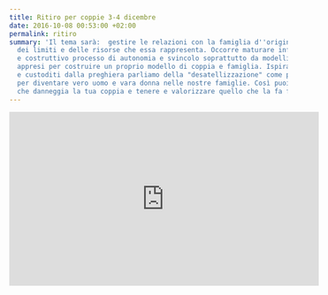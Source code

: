 ```yaml
---
title: Ritiro per coppie 3-4 dicembre
date: 2016-10-08 00:53:00 +02:00
permalink: ritiro
summary: 'Il tema sarà:  gestire le relazioni con la famiglia d''origine. Consapevoli
  dei limiti e delle risorse che essa rappresenta. Occorre maturare infatti un sano
  e costruttivo processo di autonomia e svincolo soprattutto da modelli disfunzionali
  appresi per costruire un proprio modello di coppia e famiglia. Ispirati dalla Parola
  e custoditi dalla preghiera parliamo della "desatellizzazione" come processo indispensabili
  per diventare vero uomo e vara donna nelle nostre famiglie. Così puoi cambiare quello
  che danneggia la tua coppia e tenere e valorizzare quello che la fa fiorire! '
---
```


<iframe width="560" height="315" src="https://www.youtube.com/embed/G095t3IHCOk" frameborder="0" allowfullscreen></iframe>